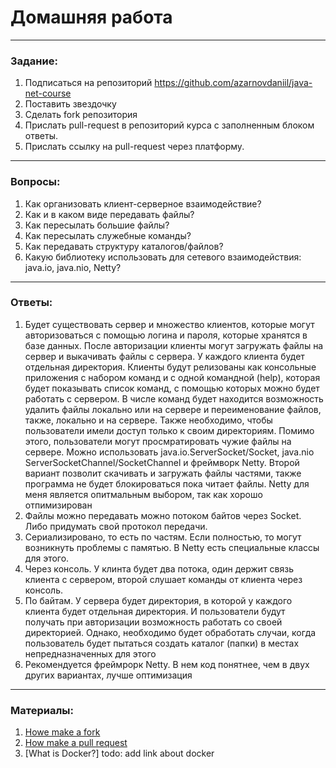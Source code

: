 # Домашняя работа

---

### Задание:

1. Подписаться на репозиторий https://github.com/azarnovdaniil/java-net-course
2. Поставить звездочку 
3. Сделать fork репозитория
4. Прислать pull-request в репозиторий курса с заполненным блоком ответы.
5. Прислать ссылку на pull-request через платформу.

---

### Вопросы:

1. Как организовать клиент-серверное взаимодействие?
2. Как и в каком виде передавать файлы?
3. Как пересылать большие файлы?
4. Как пересылать служебные команды?
5. Как передавать структуру каталогов/файлов?
6. Какую библиотеку использовать для сетевого взаимодействия: java.io, java.nio, Netty?

---

### Ответы:

1. Будет существовать сервер и множество клиентов, которые могут авторизоваться с помощью логина и пароля, которые хранятся в базе данных. После авторизации клиенты могут загружать файлы на сервер и выкачивать файлы с сервера. У каждого клиента будет отдельная директория. Клиенты будут релизованы как консольные приложения с набором команд и с  одной командной (help), которая будет показывать список команд, с помощью которых можно будет работать с сервером. В числе команд будет находится возможность удалить файлы локально или на сервере и переименование файлов, также, локально и на сервере. Также необходимо, чтобы пользователи имели доступ только к своим директориям. Помимо этого, пользователи могут просмратировать чужие файлы на сервере. Можно использовать java.io.ServerSocket/Socket, java.nio ServerSocketChannel/SocketChannel и фреймворк Netty. Второй вариант позволит скачивать и загружать файлы частями, также программа не будет блокироваться пока читает файлы. Netty для меня является опитмальным выбором, так как хорошо отпимизирован
2. Файлы можно передавать можно потоком байтов через Socket. Либо придумать свой протокол передачи.
3. Сериализировано, то есть по частям. Если полностью, то могут возникнуть проблемы с памятью. В Netty есть специальные классы для этого. 
4. Через консоль. У клинта будет два потока, один держит связь клиента с сервером, второй слушает команды от клиента через консоль. 
5. По байтам. У сервера будет директория, в которой у каждого клиента будет отдельная директория. И пользователи будут получать при авторизации возможность работать со своей директорией. Однако, необходимо будет обработать случаи, когда пользователь будет пытаться создать каталог (папки) в местах непредназначенных для этого 
6. Рекомендуется фреймрорк Netty. В нем код понятнее, чем в двух других вариантах, лучше оптимизация 

---

### Материалы:

1. [Howe make a fork](https://docs.github.com/en/github/getting-started-with-github/fork-a-repo)
2. [How make a pull request](https://docs.github.com/en/github/collaborating-with-issues-and-pull-requests/creating-a-pull-request)
3. [What is Docker?] todo: add link about docker
